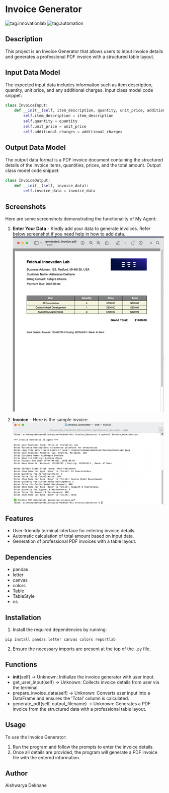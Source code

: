 # Invoice Generator

![tag:innovationlab](https://img.shields.io/badge/innovationlab-3D8BD3)
![tag:automation](https://img.shields.io/badge/automation-3D8BD3)

## Description
This project is an Invoice Generator that allows users to input invoice details and generates a professional PDF invoice with a structured table layout.

## Input Data Model
The expected input data includes information such as item description, quantity, unit price, and any additional charges. Input class model code snippet:
```python
class InvoiceInput:
    def __init__(self, item_description, quantity, unit_price, additional_charges):
        self.item_description = item_description
        self.quantity = quantity
        self.unit_price = unit_price
        self.additional_charges = additional_charges
```

## Output Data Model
The output data format is a PDF invoice document containing the structured details of the invoice items, quantities, prices, and the total amount. Output class model code snippet:
```python
class InvoiceOutput:
    def __init__(self, invoice_data):
        self.invoice_data = invoice_data
```

## Screenshots
Here are some screenshots demonstrating the functionality of My Agent:

 1. **Enter Your Data** - Kindly add your data to generate invoices. Refer below screenshot if you need help in how to add data.
   ![Screenshot](./Screenshot1.png)

 2. **Invoice** - Here is the sample invoice. 
    ![Screenshot 2](./Screenshot2.png)  

## Features
- User-friendly terminal interface for entering invoice details.
- Automatic calculation of total amount based on input data.
- Generation of professional PDF invoices with a table layout.

## Dependencies
- pandas
- letter
- canvas
- colors
- Table
- TableStyle
- os

## Installation
1. Install the required dependencies by running:
```
pip install pandas letter canvas colors reportlab
```
2. Ensure the necessary imports are present at the top of the `.py` file.

## Functions
- __init__(self) -> Unknown: Initialize the invoice generator with user input.
- get_user_input(self) -> Unknown: Collects invoice details from user via the terminal.
- prepare_invoice_data(self) -> Unknown: Converts user input into a DataFrame and ensures the 'Total' column is calculated.
- generate_pdf(self, output_filename) -> Unknown: Generates a PDF invoice from the structured data with a professional table layout.

## Usage
To use the Invoice Generator:
1. Run the program and follow the prompts to enter the invoice details.
2. Once all details are provided, the program will generate a PDF invoice file with the entered information.

## Author
Aishwarya Dekhane
